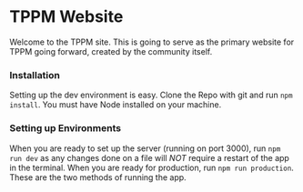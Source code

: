 # TPPM Website #

Welcome to the TPPM site. This is going to serve as the primary website for TPPM going forward, created by the community itself.

### Installation ###

Setting up the dev environment is easy. Clone the Repo with git and run `npm install`. You must have Node installed on your machine.

### Setting up Environments ###

When you are ready to set up the server (running on port 3000), run `npm run dev` as any changes done on a file will *NOT* require a restart of the app in the terminal. When you are ready for production, run `npm run production`. These are the two methods of running the app. 